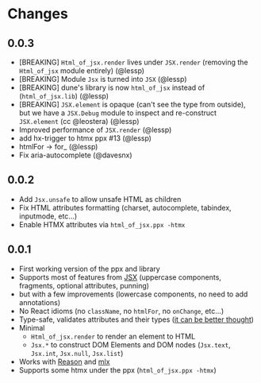 # Changes

## 0.0.3

- [BREAKING] `Html_of_jsx.render` lives under `JSX.render` (removing the `Html_of_jsx` module entirely) (@lessp)
- [BREAKING] Module `Jsx` is turned into `JSX` (@lessp)
- [BREAKING] dune's library is now `html_of_jsx` instead of (`html_of_jsx.lib`) (@lessp)
- [BREAKING] `JSX.element` is opaque (can't see the type from outside), but we have a `JSX.Debug` module to inspect and re-construct `JSX.element` (cc @leostera) (@lessp)
- Improved performance of `JSX.render` (@lessp)
- add hx-trigger to htmx ppx #13 (@lessp)
- htmlFor -> for_ (@lessp)
- Fix aria-autocomplete (@davesnx)

## 0.0.2

- Add `Jsx.unsafe` to allow unsafe HTML as children
- Fix HTML attributes formatting (charset, autocomplete, tabindex, inputmode, etc...)
- Enable HTMX attributes via `html_of_jsx.ppx -htmx`

## 0.0.1

- First working version of the ppx and library
- Supports most of features from [JSX](https://reasonml.github.io/docs/en/jsx) (uppercase components, fragments, optional attributes, punning)
- but with a few improvements (lowercase components, no need to add annotations)
- No React idioms (no `className`, no `htmlFor`, no `onChange`, etc...)
- Type-safe, validates attributes and their types ([it can be better thought](https://github.com/davesnx/html_of_jsx/issues/2))
- Minimal
  - `Html_of_jsx.render` to render an element to HTML
  - `Jsx.*` to construct DOM Elements and DOM nodes (`Jsx.text`, `Jsx.int`, `Jsx.null`, `Jsx.list`)
- Works with [Reason](https://reasonml.github.io) and [mlx](https://github.com/andreypopp/mlx)
- Supports some htmx under the ppx (`html_of_jsx.ppx -htmx`)
